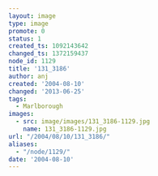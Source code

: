 ```yaml
---
layout: image
type: image
promote: 0
status: 1
created_ts: 1092143642
changed_ts: 1372159437
node_id: 1129
title: '131_3186'
author: anj
created: '2004-08-10'
changed: '2013-06-25'
tags:
  - Marlborough
images:
  - src: image/images/131_3186-1129.jpg
    name: 131_3186-1129.jpg
url: "/2004/08/10/131_3186/"
aliases:
  - "/node/1129/"
date: '2004-08-10'
---
```


